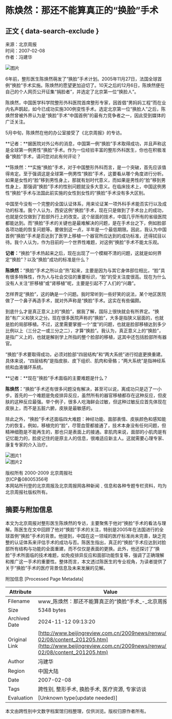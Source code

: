 # 陈焕然：那还不能算真正的“换脸”手术

## 正文 { data-search-exclude }


来源：北京周报  
时间：2007-02-08  
作者：冯建华  

![图片](../../downloads/site3/20070208/34.jpg)

6年前，整形医生陈焕然萌发了“换脸”手术计划。2005年11月27日，法国全球首例“换脸”手术实施。陈焕然的愿望更加迫切了。10天之后的12月6日，陈焕然便在自己的个人网页公开征集“捐脸者”，并选定了北京第一位“换脸人”。

陈焕然，中国医学科学院整形外科医院首席整形专家，因首倡“男妈妈工程”而在业内名声鹊起，如今已成功实施300例变性手术。选定北京第一位“换脸人”之后，陈焕然曾被外界认为是“换脸”手术“中国首例”的最有力竞争者之一，因此受到媒体的广泛关注。

5月中旬，陈焕然在他的办公室接受了《北京周报》的专访。

**记者：**据医院对外公布的消息，中国第一例“换脸”手术取得成功，并且声称这是全球第一例男性“换脸”手术。作为一位经验丰富的整形外科医生，你也在积极准备“换脸”手术，请问您对此有何评论？

**陈焕然：**实施“换脸”手术，对于中国整形外科而言，是一个突破，首先应该值得肯定。至于强调这是全球第一例男性“换脸”手术，这要看从哪个角度进行分析。如果是女性的“脸”移到男性身上，那就有划时代意义，而如果是男性的“脸”移到男性身上，那强调“换脸”手术的性别问题就没多大意义。在临床技术上，中国这例男性“换脸”手术与法国此前实施的女性到女性的“换脸”手术没有多大区别。

中国至今没有一个完整的全国认证体系，用来论证某一项外科手术能否实行以及成功的标准。我个人认为，西安这例“换脸”手术，现在只是做到了手术台上的成功，也就是仅仅做到了脸部外行上的改变。这个层面的技术，中国几乎所有的省级医院都能达到。而“换脸”手术的关键也是最难解决的问题，是在手术台之下，例如脸部各项功能的恢复问题等。要做到这一点，半年是一个最低期限。因此，我认为中国首例“换脸”手术是否达到了医学上移植一个器官所应达到的成功标准，还得拭目以待。我个人认为，作为目前的一个世界性难题，对这例“换脸”手术不能太乐观。

**记者：**“换脸”手术热起来之后，现在出现了一个模糊不清的问题，这就是如何界定“换脸”？以及“换脸”成功的标准是什么？

**陈焕然：**“换脸”手术之所以会“热”起来，主要是因为与其它身体部位相比，“脸”具有很多特殊性，作为人与社会交往的重要标识，“脸”的受关注度很高。现在为什么没有人关注“肝移植”或“肾移植”呢，主要是引起不了人们的“兴趣”。

怎样界定“换脸”，这的确是一个问题。我时常听到一些好笑的说法，某个地区医院做了一个鼻子再造手术，就对外声称是“换脸”手术。这实在有些偏颇。

到底什么才是真正意义上的“换脸”，据我了解，国际上很快就会有所界定。“换脸”有广义和狭义之分。现在很多医院声称的“换脸”，大多是指狭义层面的，也就是脸的局部移植。不过，这里需要掌握一个“度”的问题，也就是脸部移植达到多少比例以上（三分之一或三分之二），才算“换脸”。我认为，真正意义上的“换脸”，是指广义上的，也就是解剖学上所指的整个脸部的移植，这其中还包括脸部所有器官。

“换脸”手术要取得成功，必须对脸部“四层结构”和“两大系统”进行彻底更换重建。具体来说，“四层结构”是指皮肤、皮下组织、肌肉和骨骼；“两大系统”是指神经系统和血液循环系统。

**记者：**现在“换脸”手术面临的主要难题是什么？

**陈焕然：**“换脸”手术还有很多问题没有解决，甚至可以说，离成功只是迈了一小步。首先的一个难题是免疫排异反应，虽然所有的器官移植都存在这种反应，但皮肤的这种反应最强。举个例子，很多人吃海鲜会过敏，但这种过敏反应首先体现在皮肤上，而不是五脏六腑，皮肤是最敏感的。

除此之外，“换脸”手术还面临四大难题：神经功能、面部表情、皮肤颜色和感知能力的恢复。例如，移植完的“脸”，尽管血管都接通了，技术本身没有任何问题，但精神细胞是不能再生的，那也只是表面上的接通。拿肌肉来说，面部的小肌肉是有记忆能力的，脸皮记住的是原主人的信息，很难适应新主人。这就需要心理专家、康复专家的介入治疗。

![图片1](../../images/attachement/jpg/site3/20100208/001aa0bcbecb0cd9b11008.jpg)  
![图片2](../../images/attachement/jpg/site3/20100208/001aa0bcbecb0cd9b14909.jpg)

版权所有 2000-2009 北京周报社  
京ICP备08005356号  
本网站所刊登的北京周报及北京周报网各种新闻﹑信息和各种专题专栏资料，均为北京周报社版权所有。

## 摘要与附加信息

<!-- tcd_abstract -->
本文为北京周报对整形医生陈焕然的专访，主要聚焦于他对“换脸”手术的看法与理解。陈医生在文中回顾了他对“换脸”手术的关注，特别是2005年在法国进行的全球首例“换脸”手术的背景。他提到，中国在这一领域的医疗标准尚未完善，缺乏完整的认证体系来评估手术的成功与否。陈医生指出，真正的“换脸”手术应达到对脸部所有结构与功能的全面重建，而不仅仅是表面的更换。此外，他还探讨了“换脸”手术所面临的技术难题，如免疫排异反应和面部功能恢复等，强调了正确理解和推广这一手术的重要性。整体而言，本文透过陈医生的专业视角，为读者提供了关于“换脸”手术的医疗背景信息及未来发展的见解。
<!-- tcd_abstract_end -->

附加信息 [Processed Page Metadata]

| Attribute       | Value                                  |
|-----------------|----------------------------------------|
| Filename        | www_陈焕然：那还不能算真正的“换脸”手术_-_北京周报.md                             |
| Size            | 5348 bytes                           |
| Archived Date   | 2024-11-12 09:13:20                             |
| Original Link   | [http://www.beijingreview.com.cn/2009news/renwu/2007-02/08/content_201205.htm](http://www.beijingreview.com.cn/2009news/renwu/2007-02/08/content_201205.htm)                       |
| Author          | 冯建华                               |
| Region          | 中国大陆                               |
| Date            | 2007-02-08                                 |
| Tags            | 跨性别, 整形手术, 换脸手术, 医疗资源, 专家访谈                                 |
| Evaluation            | [Unknown type(update needed)]                                 |
<!-- tcd_table_end -->

本文由跨性别中文数字档案馆归档整理，仅供浏览。版权归原作者所有。
